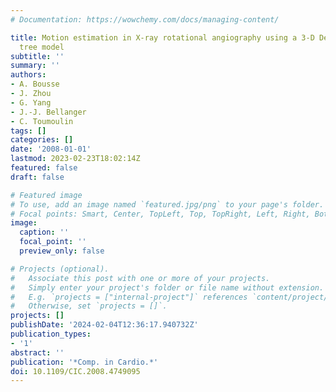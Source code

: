 ```yaml
---
# Documentation: https://wowchemy.com/docs/managing-content/

title: Motion estimation in X-ray rotational angiography using a 3-D Deformable coronary
  tree model
subtitle: ''
summary: ''
authors:
- A. Bousse
- J. Zhou
- G. Yang
- J.-J. Bellanger
- C. Toumoulin
tags: []
categories: []
date: '2008-01-01'
lastmod: 2023-02-23T18:02:14Z
featured: false
draft: false

# Featured image
# To use, add an image named `featured.jpg/png` to your page's folder.
# Focal points: Smart, Center, TopLeft, Top, TopRight, Left, Right, BottomLeft, Bottom, BottomRight.
image:
  caption: ''
  focal_point: ''
  preview_only: false

# Projects (optional).
#   Associate this post with one or more of your projects.
#   Simply enter your project's folder or file name without extension.
#   E.g. `projects = ["internal-project"]` references `content/project/deep-learning/index.md`.
#   Otherwise, set `projects = []`.
projects: []
publishDate: '2024-02-04T12:36:17.940732Z'
publication_types:
- '1'
abstract: ''
publication: '*Comp. in Cardio.*'
doi: 10.1109/CIC.2008.4749095
---
```

